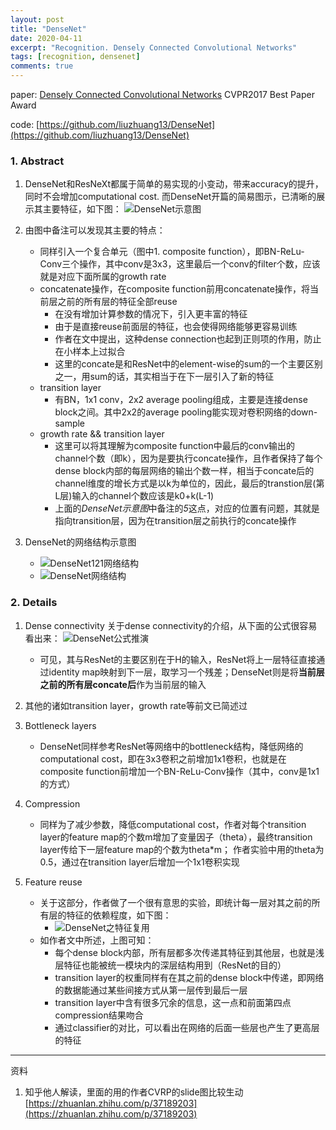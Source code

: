 ```yaml
---
layout: post
title: "DenseNet"
date: 2020-04-11
excerpt: "Recognition. Densely Connected Convolutional Networks"
tags: [recognition, densenet]
comments: true
---
```


paper: [Densely Connected Convolutional Networks](http://openaccess.thecvf.com/content_cvpr_2017/papers/Huang_Densely_Connected_Convolutional_CVPR_2017_paper.pdf) CVPR2017 Best Paper Award

code: [https://github.com/liuzhuang13/DenseNet](https://github.com/liuzhuang13/DenseNet)


### 1. Abstract
1. DenseNet和ResNeXt都属于简单的易实现的小变动，带来accuracy的提升，同时不会增加computational cost. 而DenseNet开篇的简易图示，已清晰的展示其主要特征，如下图：
    ![DenseNet示意图](./cls_attachments/cls2_DenseNet_example.png)

2. 由图中备注可以发现其主要的特点：
    * 同样引入一个复合单元（图中1. composite function），即BN-ReLu-Conv三个操作，其中conv是3x3，这里最后一个conv的filter个数，应该就是对应下面所属的growth rate
    * concatenate操作，在composite function前用concatenate操作，将当前层之前的所有层的特征全部reuse
        * 在没有增加计算参数的情况下，引入更丰富的特征
        * 由于是直接reuse前面层的特征，也会使得网络能够更容易训练
        * 作者在文中提出，这种dense connection也起到正则项的作用，防止在小样本上过拟合
        * 这里的concate是和ResNet中的element-wise的sum的一个主要区别之一，用sum的话，其实相当于在下一层引入了新的特征
    * transition layer
        * 有BN，1x1 conv，2x2 average pooling组成，主要是连接dense block之间。其中2x2的average pooling能实现对卷积网络的down-sample
    * growth rate && transition layer
        * 这里可以将其理解为composite function中最后的conv输出的channel个数（即k），因为是要执行concate操作，且作者保持了每个dense block内部的每层网络的输出个数一样，相当于concate后的channel维度的增长方式是以k为单位的，因此，最后的transtion层(第L层)输入的channel个数应该是k0+k(L-1)
        * 上面的*DenseNet示意图*中备注的*5*这点，对应的位置有问题，其就是指向transition层，因为在transition层之前执行的concate操作

3. DenseNet的网络结构示意图
    * ![DenseNet121网络结构](./cls_attachments/cls2_DenseNet_121_struct.png)
    * ![DenseNet网络结构](./cls_attachments/cls2_DenseNet_architecture.png)


### 2. Details
1. Dense connectivity
关于dense connectivity的介绍，从下面的公式很容易看出来：
![DenseNet公式推演](./cls_attachments/cls2_DenseNet_equation.png)

    * 可见，其与ResNet的主要区别在于H的输入，ResNet将上一层特征直接通过identity map映射到下一层，取学习一个残差；DenseNet则是将**当前层之前的所有层concate后**作为当前层的输入

2. 其他的诸如transition layer，growth rate等前文已简述过

3. Bottleneck layers
    * DenseNet同样参考ResNet等网络中的bottleneck结构，降低网络的computational cost，即在3x3卷积之前增加1x1卷积，也就是在composite function前增加一个BN-ReLu-Conv操作（其中，conv是1x1的方式）

4. Compression
    * 同样为了减少参数，降低computational cost，作者对每个transition layer的feature map的个数m增加了变量因子（theta），最终transition layer传给下一层feature map的个数为theta\*m；
    作者实验中用的theta为0.5，通过在transition layer后增加一个1x1卷积实现

5. Feature reuse
    * 关于这部分，作者做了一个很有意思的实验，即统计每一层对其之前的所有层的特征的依赖程度，如下图：
        * ![DenseNet之特征复用](./cls_attachments/cls2_DenseNet_feature_reuse.png)
    * 如作者文中所述，上图可知：
        * 每个dense block内部，所有层都多次传递其特征到其他层，也就是浅层特征也能被统一模块内的深层结构用到（ResNet的目的）
        * transition layer的权重同样有在其之前的dense block中传递，即网络的数据能通过某些间接方式从第一层传到最后一层
        * transition layer中含有很多冗余的信息，这一点和前面第四点compression结果吻合
        * 通过classifier的对比，可以看出在网络的后面一些层也产生了更高层的特征


---

资料
1. 知乎他人解读，里面的用的作者CVRP的slide图比较生动[https://zhuanlan.zhihu.com/p/37189203](https://zhuanlan.zhihu.com/p/37189203)